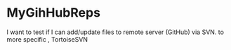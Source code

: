 MyGihHubReps
============

I want to test if I can add/update files to remote server 
(GitHub) via SVN. to more specific , TortoiseSVN




